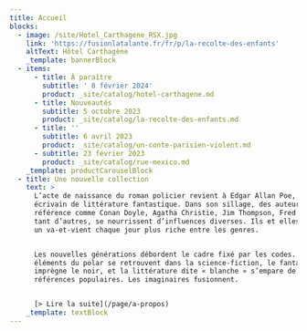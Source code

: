 ```yaml
---
title: Accueil
blocks:
  - image: /site/Hotel_Carthagene_RSX.jpg
    link: 'https://fusionlatalante.fr/fr/p/la-recolte-des-enfants'
    altText: Hôtel Carthagène
    _template: bannerBlock
  - items:
      - title: À paraître
        subtitle: ' 8 février 2024'
        product: _site/catalog/hotel-carthagene.md
      - title: Nouveautés
        subtitle: 5 octobre 2023
        product: _site/catalog/la-recolte-des-enfants.md
      - title: ''
        subtitle: 6 avril 2023
        product: _site/catalog/un-conte-parisien-violent.md
      - subtitle: 23 février 2023
        product: _site/catalog/rue-mexico.md
    _template: productCarouselBlock
  - title: Une nouvelle collection
    text: >
      L’acte de naissance du roman policier revient à Edgar Allan Poe, poète et
      écrivain de littérature fantastique. Dans son sillage, des auteurs de
      référence comme Conan Doyle, Agatha Christie, Jim Thompson, Fred Vargas et
      tant d’autres, se nourrissent d’influences diverses. Ils et elles ont créé
      un va-et-vient chaque jour plus riche entre les genres.


      Les nouvelles générations débordent le cadre fixé par les codes. Les
      éléments du polar se retrouvent dans la science-fiction, le fantastique
      imprègne le noir, et la littérature dite « blanche » s’empare de ces
      références populaires. Les imaginaires fusionnent.


      [> Lire la suite](/page/a-propos)
    _template: textBlock
---
```


